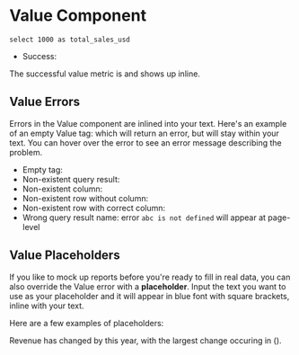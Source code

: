 # Value Component

```summary
select 1000 as total_sales_usd
```

* Success: <Value data={summary}/> 

The successful value metric is <Value data={summary}/> and shows up inline.

## Value Errors

Errors in the Value component are inlined into your text. Here's an example of an empty Value tag: <Value/> which will return an error, but will stay within your text. You can hover over the error to see an error message describing the problem.

* Empty tag: <Value/>
* Non-existent query result: <Value data=abc/> 
* Non-existent column: <Value data={summary} column=abc/>
* Non-existent row without column: <Value data={summary} row=20/>
* Non-existent row with correct column: <Value data={summary} column=total_calls row=20/>
* Wrong query result name: error `abc is not defined` will appear at page-level

## Value Placeholders
If you like to mock up reports before you're ready to fill in real data, you can also override the Value error with a **placeholder**. Input the text you want to use as your placeholder and it will appear in blue font with square brackets, inline with your text.

Here are a few examples of placeholders: 

<Value placeholder="Report Date"/>    

Revenue has changed by <Value placeholder="YTD sales growth"/> this year, with the largest change occuring in <Value placeholder="top country name"/> (<Value placeholder="top country YTD growth"/>).

